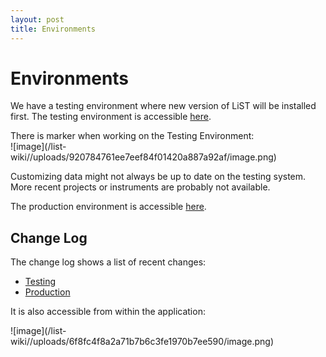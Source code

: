 ```yaml
---
layout: post
title: Environments
---
```


# Environments
We have a testing environment where new version of LiST will be installed first. 
The testing environment is accessible [here](https://m4-2dcc-testing.vmhost.psu.edu/list).

There is marker when working on the Testing Environment:\
![image]\(/list-wiki//uploads/920784761ee7eef84f01420a887a92af/image.png\)

Customizing data might not always be up to date on the testing system. More recent projects or instruments are probably not available.

The production environment is accessible [here](https://m4-2dcc.vmhost.psu.edu/list).

## Change Log
The change log shows a list of recent changes:
 - [Testing](https://m4-2dcc-testing.vmhost.psu.edu/list/Home/Changelog)
 - [Production](https://m4-2dcc.vmhost.psu.edu/list/Home/Changelog)

It is also accessible from within the application:

![image]\(/list-wiki//uploads/6f8fc4f8a2a71b7b6c3fe1970b7ee590/image.png\)







